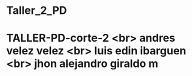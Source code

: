 # Taller_2_PD
# TALLER-PD-corte-2 &lt;br> andres velez velez  &lt;br> luis edin ibarguen  &lt;br> jhon alejandro giraldo m
